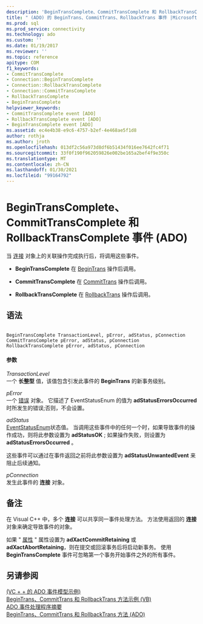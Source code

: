 ```yaml
---
description: 'BeginTransComplete、CommitTransComplete 和 RollbackTransComplete 事件 (ADO) '
title: " (ADO) 的 BeginTrans、CommitTrans、RollbackTrans 事件 |Microsoft Docs"
ms.prod: sql
ms.prod_service: connectivity
ms.technology: ado
ms.custom: ''
ms.date: 01/19/2017
ms.reviewer: ''
ms.topic: reference
apitype: COM
f1_keywords:
- CommitTransComplete
- Connection::BeginTransComplete
- Connection::RollbackTransComplete
- Connection::CommitTransComplete
- RollbackTransComplete
- BeginTransComplete
helpviewer_keywords:
- CommitTransComplete event [ADO]
- RollbackTransComplete event [ADO]
- BeginTransComplete event [ADO]
ms.assetid: ec4e4b38-e9c6-4757-b2ef-4e468ae5f1d8
author: rothja
ms.author: jroth
ms.openlocfilehash: 013df2c56a973d8df6b51434f016ee7642fc4f71
ms.sourcegitcommit: 33f0f190f962059826e002be165a2bef4f9e350c
ms.translationtype: MT
ms.contentlocale: zh-CN
ms.lasthandoff: 01/30/2021
ms.locfileid: "99164792"
---
```

# <a name="begintranscomplete-committranscomplete-and-rollbacktranscomplete-events-ado"></a>BeginTransComplete、CommitTransComplete 和 RollbackTransComplete 事件 (ADO) 
当 [连接](./connection-object-ado.md) 对象上的关联操作完成执行后，将调用这些事件。  
  
-   **BeginTransComplete** 在 [BeginTrans](./begintrans-committrans-and-rollbacktrans-methods-ado.md) 操作后调用。  
  
-   **CommitTransComplete** 在 [CommitTrans](./begintrans-committrans-and-rollbacktrans-methods-ado.md) 操作后调用。  
  
-   **RollbackTransComplete** 在 [RollbackTrans](./begintrans-committrans-and-rollbacktrans-methods-ado.md) 操作后调用。  
  
## <a name="syntax"></a>语法  
  
```  
  
BeginTransComplete TransactionLevel, pError, adStatus, pConnection  
CommitTransComplete pError, adStatus, pConnection  
RollbackTransComplete pError, adStatus, pConnection  
```  
  
#### <a name="parameters"></a>参数  
 *TransactionLevel*  
 一个 **长整型** 值，该值包含引发此事件的 **BeginTrans** 的新事务级别。  
  
 *pError*  
 一个 [错误](./error-object.md) 对象。 它描述了 EventStatusEnum 的值为 **adStatusErrorsOccurred** 时所发生的错误;否则，不会设置。  
  
 *adStatus*  
 [EventStatusEnum](./eventstatusenum.md)状态值。 当调用这些事件中的任何一个时，如果导致事件的操作成功，则将此参数设置为 **adStatusOK** ; 如果操作失败，则设置为 **adStatusErrorsOccurred** 。  
  
 这些事件可以通过在事件返回之前将此参数设置为 **adStatusUnwantedEvent** 来阻止后续通知。  
  
 *pConnection*  
 发生此事件的 **连接** 对象。  
  
## <a name="remarks"></a>备注  
 在 Visual C++ 中，多个 **连接** 可以共享同一事件处理方法。 方法使用返回的 **连接** 对象来确定导致事件的对象。  
  
 如果 " [属性](./attributes-property-ado.md) " 属性设置为 **adXactCommitRetaining** 或 **adXactAbortRetaining**，则在提交或回滚事务后将启动新事务。 使用 **BeginTransComplete** 事件可忽略第一个事务开始事件之外的所有事件。  
  
## <a name="see-also"></a>另请参阅  
 [ (VC + + 的 ADO 事件模型示例) ](./ado-events-model-example-vc.md)   
 [BeginTrans、CommitTrans 和 RollbackTrans 方法示例 (VB) ](./begintrans-committrans-and-rollbacktrans-methods-example-vb.md)   
 [ADO 事件处理程序摘要](../../guide/data/ado-event-handler-summary.md)   
 [BeginTrans、CommitTrans 和 RollbackTrans 方法 (ADO)](./begintrans-committrans-and-rollbacktrans-methods-ado.md)